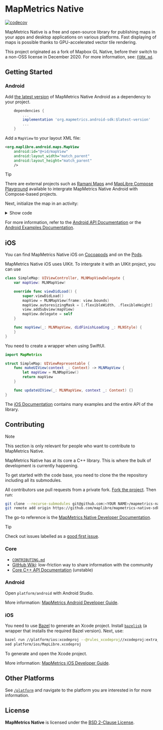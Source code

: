 # MapMetrics Native

[![codecov](https://codecov.io/github/maplibre/maplibre-native/branch/main/graph/badge.svg?token=8ZQRRY56ZA)](https://codecov.io/github/maplibre/maplibre-native)

MapMetrics Native is a free and open-source library for publishing maps in your apps and desktop applications on various platforms. Fast displaying of maps is possible thanks to GPU-accelerated vector tile rendering.

This project originated as a fork of Mapbox GL Native, before their switch to a non-OSS license in December 2020. For more information, see: [`FORK.md`](./FORK.md).


## Getting Started

### Android

Add [the latest version](https://central.sonatype.com/artifact/org.maplibre.gl/android-sdk/versions) of MapMetrics Native Android as a dependency to your project.

```gradle
    dependencies {
        ...
        implementation 'org.mapmetrics.android-sdk:$latest-version'
        ...
    }
```

Add a `MapView` to your layout XML file:

```xml
<org.maplibre.android.maps.MapView
    android:id="@+id/mapView"
    android:layout_width="match_parent"
    android:layout_height="match_parent"
    />
```

> [!TIP]
> There are external projects such as [Ramani Maps](https://github.com/ramani-maps/ramani-maps) and [MapLibre Compose Playground](https://github.com/Rallista/maplibre-compose-playground) available to intergrate MapMetrics Native Android with Compose-based projects.

Next, initialize the map in an activity:

<details><summary>Show code</summary>

```kotlin
import androidx.appcompat.app.AppCompatActivity
import android.os.Bundle
import android.view.LayoutInflater
import org.maplibre.android.Maplibre
import org.maplibre.android.camera.CameraPosition
import org.maplibre.android.geometry.LatLng
import org.maplibre.android.maps.MapView
import org.maplibre.android.testapp.R

class SimpleMapActivity : AppCompatActivity() {

    // Declare a variable for MapView
    private lateinit var mapView: MapView

    override fun onCreate(savedInstanceState: Bundle?) {
        super.onCreate(savedInstanceState)
        onBackPressedDispatcher.addCallback(this, object: OnBackPressedCallback(true) {
            override fun handleOnBackPressed() {
                // activity uses singleInstance for testing purposes
                // code below provides a default navigation when using the app
                NavUtils.navigateHome(this@SimpleMapActivity)
            }
        })
        setContentView(R.layout.activity_map_simple)
        mapView = findViewById(R.id.mapView)
        mapView.onCreate(savedInstanceState)
        mapView.getMapAsync {
            val key = ApiKeyUtils.getApiKey(applicationContext)
            if (key == null || key == "YOUR_API_KEY_GOES_HERE") {
                it.setStyle(
                    Style.Builder().fromUri(style)
                )
            } else {
                val styles = Style.getPredefinedStyles()
                if (styles.isNotEmpty()) {
                    val styleUrl = styles[0].url
                    it.setStyle(Style.Builder().fromUri(styleUrl))
                }
            }
        }
    }

    override fun onStart() {
        super.onStart()
        mapView.onStart()
    }

    override fun onResume() {
        super.onResume()
        mapView.onResume()
    }

    override fun onPause() {
        super.onPause()
        mapView.onPause()
    }

    override fun onStop() {
        super.onStop()
        mapView.onStop()
    }

    override fun onLowMemory() {
        super.onLowMemory()
        mapView.onLowMemory()
    }

    override fun onDestroy() {
        super.onDestroy()
        mapView.onDestroy()
    }

    override fun onSaveInstanceState(outState: Bundle) {
        super.onSaveInstanceState(outState)
        mapView.onSaveInstanceState(outState)
    }
}
```
</details>

For more information, refer to the [Android API Documentation](https://maplibre.org/maplibre-native/android/api/) or the [Android Examples Documentation](https://maplibre.org/maplibre-native/android/examples/getting-started/).

## iOS

You can find MapMetrics Native iOS on [Cocoapods](https://cocoapods.org/) and on the [Pods](https://cocoapods.org/pods/MapMetrics).

MapMetrics Native iOS uses UIKit. To intergrate it with an UIKit project, you can use

```swift
class SimpleMap: UIViewController, MLNMapViewDelegate {
    var mapView: MLNMapView!

    override func viewDidLoad() {
        super.viewDidLoad()
        mapView = MLNMapView(frame: view.bounds)
        mapView.autoresizingMask = [.flexibleWidth, .flexibleHeight]
        view.addSubview(mapView)
        mapView.delegate = self
    }

    func mapView(_: MLNMapView, didFinishLoading _: MLNStyle) {
    }
}
```

You need to create a wrapper when using SwiftUI.

```swift
import MapMetrics

struct SimpleMap: UIViewRepresentable {
    func makeUIView(context _: Context) -> MLNMapView {
        let mapView = MLNMapView()
        return mapView
    }

    func updateUIView(_: MLNMapView, context _: Context) {}
}
```

The [iOS Documentation](https://maplibre.org/maplibre-native/ios/latest/documentation/maplibre/) contains many examples and the entire API of the library.

## Contributing

> [!NOTE]
> This section is only relevant for people who want to contribute to MapMetrics Native.

MapMetrics Native has at its core a C++ library. This is where the bulk of development is currently happening.

To get started with the code base, you need to clone the the repository including all its submodules.

All contributors use pull requests from a private fork. [Fork the project](https://github.com/maplibre/maplibre-native/fork). Then run:

```bash
git clone --recurse-submodules git@github.com:<YOUR NAME>/mapmetrics-native-sdk.git
git remote add origin https://github.com/maplibre/mapmetrics-native-sdk.git
```

The go-to reference is the [MapMetrics Native Developer Documentation](https://maplibre.org/maplibre-native/docs/book/).

> [!TIP]
> Check out issues labelled as a [good first issue](https://github.com/maplibre/maplibre-native/issues?q=is%3Aissue+is%3Aopen+label%3A%22good+first+issue%22).

### Core

- [`CONTRIBUTING.md`](CONTRIBUTING.md)
- [GitHub Wiki](https://github.com/maplibre/maplibre-native/wiki): low-friction way to share information with the community
- [Core C++ API Documentation](https://maplibre.org/maplibre-native/cpp/api/) (unstable)

### Android

Open `platform/android` with Android Studio.

More information: [MapMetrics Android Developer Guide](https://maplibre.org/maplibre-native/docs/book/android/index.html).

### iOS

You need to use [Bazel](https://bazel.build/) to generate an Xcode project. Install [`bazelisk`](https://formulae.brew.sh/formula/bazelisk) (a wrapper that installs the required Bazel version). Next, use:

```bash
bazel run //platform/ios:xcodeproj --@rules_xcodeproj//xcodeproj:extra_common_flags="--//:renderer=metal"
xed platform/ios/MapLibre.xcodeproj
```

To generate and open the Xcode project.

More information: [MapMetrics iOS Developer Guide](https://maplibre.org/maplibre-native/docs/book/ios/index.html).

## Other Platforms

See [`/platform`](/platform) and navigate to the platform you are interested in for more information.


## License

**MapMetrics Native** is licensed under the [BSD 2-Clause License](./LICENSE.md).
